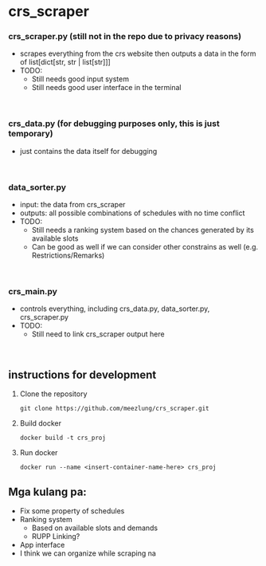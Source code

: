 # crs_scraper

### crs_scraper.py (still not in the repo due to privacy reasons)
 - scrapes everything from the crs website then outputs a data in the form of list[dict[str, str | list[str]]]
 - TODO:
   - Still needs good input system
   - Still needs good user interface in the terminal 

<br />

### crs_data.py (for debugging purposes only, this is just temporary)
 - just contains the data itself for debugging

<br />

### data_sorter.py
 - input: the data from crs_scraper
 - outputs: all possible combinations of schedules with no time conflict
 - TODO:
   - Still needs a ranking system based on the chances generated by its available slots
   - Can be good as well if we can consider other constrains as well (e.g. Restrictions/Remarks) 

<br />

### crs_main.py
 - controls everything, including crs_data.py, data_sorter.py, crs_scraper.py
 - TODO:
   - Still need to link crs_scraper output here

<br />

## instructions for development
 1. Clone the repository
    ```
    git clone https://github.com/meezlung/crs_scraper.git
    ```

 2. Build docker
    ```
    docker build -t crs_proj
    ```

 3. Run docker
    ```
    docker run --name <insert-container-name-here> crs_proj
    ```


## Mga kulang pa:
 - Fix some property of schedules 
 - Ranking system
   - Based on available slots and demands  
   - RUPP Linking?  
 - App interface
 - I think we can organize while scraping na
